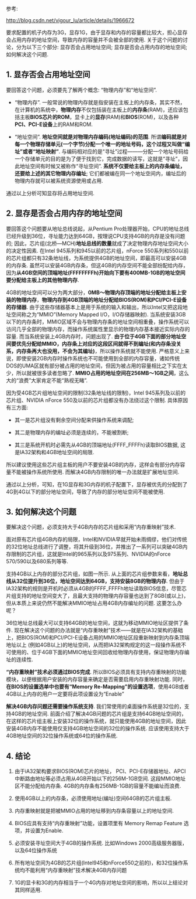 参考: 

http://blog.csdn.net/vigour_lu/article/details/1966672

要求配置的机子内存为3G，显存1G，由于显存和内存的容量都比较大，担心显存会占用内存的地址空间，导致内存的容量并不会被全部的使用. 关于这个问题的讨论，分为以下三个部分: 显存否会占用地址空间; 显存是否会占用内存的地址空间; 如何解决这个问题. 

## 1. 显存否会占用地址空间

要回答这个问题，必须要先了解两个概念: “物理内存”和“地址空间”. 

- “物理内存”. 一般常说的物理内存就是指安装在主板上的内存条，其实不然，在计算机的系统中，**物理内存**不仅包括装在主板上的**内存条**(RAM)，还应该包括主板**BIOS芯片的ROM**，显卡上的**显存**(RAM)和**BIOS**(ROM)，以及各种**PCI、PCI-E设备**上的RAM和ROM. 

- “地址空间”. **地址空间就是对物理内存编码(地址编码)的范围**. 所谓**编码就是对每一个物理存储单元(一个字节)分配一个唯一的地址号码，这个过程又叫做“编址”或者“地址映射”**. 与编码相对应的是“寻址”过程———分配一个地址号码给一个存储单元的目的是为了便于找到它，完成数据的读写，这就是“寻址”，因此地址空间有时候又被称作“寻址空间”. **系统不仅要给主板上的内存条编址，还要给上述的其它物理内存编址**; 它们都被编在同一个地址空间内，编址后的物理内存就可以被系统资源使用或占用. 

通过以上分析可知显存将占用地址空间. 

## 2. 显存是否会占用内存的地址空间

要回答这个问题要从地址总线说起，从Pentium Pro处理器开始，CPU的地址总线已经升级到36位，寻址能力达到64GB，按理说CPU支持4GB的内存是没有问题的; 因此，芯片组(北桥—MCH)**地址总线的数量**就成了决定物理内存地址空间大小的决定性因素. 在Intel 945系列和945以前的芯片组，nForce 550系列和550以前的芯片组都只有32条地址线，为系统提供4GB的地址空间，即最高可以安装4GB的内存条. 虽然可以安装4GB内存条，但这4GB的内存空间不能全部纷配给内存，因为**从4GB空间的顶端地址(FFFFFFFFh)开始向下要有400MB-1GB的地址空间要分配给主板上的其他物理内存**. 

4GB的地址空间可以分为两大部分，**0MB～物理内存顶端的地址分配给主板上安装的物理内存**，**物理内存到4GB顶端的地址分配给BIOS(ROM)和PCI/PCI-E设备的存储器**. 由于这些存储器基本上是用于系统的输入和输出，所以Intel又把这段地址空间称之为“MMIO”(Memory Mapped I/O，I/O存储器映射). 当系统安装3GB以下的内存条时，MMIO区域不会与物理内存条的地址空间相重叠，操作系统可以访问几乎全部的物理内存，而操作系统属性里显示的物理内存基本接近实际内存的容量. 而当系统安装上4GB内存时，问题出现了. **由于位于4GB下面的部分地址空间要优先分配给MMIO，内存条上对应的这段区间就得不到编址(和内存条没关系，内存条再大也没用，不会为其编址)**，所以操作系统就不能使用. 严格意义上来说，即使安装2GB内存时操作系统也不可能使用到全部的内存容量，诸如传统DOS的UMA区就有部分被占用的地址空间，但因为被占用的容量相比之下实在太少，所以就被很多读者忽略了. **MMIO占用的地址空间在256MB～1GB之间**，这么大的“浪费”大家肯定不能“熟视无睹”. 

因为受4GB芯片组地址空间的限制(32条地址线的限制)，Intel 945系列及以前的芯片组、NVIDIA nForce 550及以前的芯片组都没有办法绕过这个限制. 具体原因有三方面: 

- 其一是芯片组没有剩余空间分配来供操作系统来调配; 

- 其二是物理内存的编址必须是连续的，不能被割断; 

- 其三是系统开机时必需先从4GB的顶端地址(FFFF_FFFFh)读取BIOS数据, 这是IA32架构和4GB地址空间的局限.  

所以建议使用这些芯片组主板的用户不要安装4GB的内存，这样会有部分内存容量不能被操作系统所使用. 而解决4GB内存限制的唯一办法就是扩展地址空间. 

通过以上分析，可知，在1G显存和3G内存的机子配置下，显存被优先的分配到了4G到4G以下的部分地址空间，导致了内存的部分地址空间不能被使用. 

## 3. 如何解决这个问题

要解决这个问题，必须支持大于4GB内存的芯片组和采用“内存重映射”技术. 

面对原有芯片组4GB内存的局限，Intel和NVIDIA早就开始未雨绸缪，他们对传统的32位地址总线进行了调整，将其升级到36位，并推出了一系列可以突破4GB内存限制的芯片组，这就是Intel的965系列以及975系列、NVIDIA的nForce 570/590以及680系列等等. 
    
支持4GB以上内存的部分芯片组，如图一所示.  从上面的芯片组参数来看，**地址总线从32位提升到36位，地址空间达到64GB，支持安装8GB的物理内存**. 但由于IA32架构的规则是开机时必须从4GB的FFFF_FFFFh地址读取BIOS信息，尽管芯片组支持的地址空间变大了，且最大支持的物理内存容量也达到了8GB(或以上)，但从本质上来说仍然不能解决MMIO地址占用4GB内存编址的问题. 这要怎么办呢？ 

36位地址总线最大可以支持64GB的地址空间，这就为移动MMIO地址区提供了条件. 现在解决这个问题的办法就是“内存重映射”技术——就是在IA32架构的基础上，把BIOS(ROM)和PCI/PCI-E设备占用的MMIO地址区段重新映射到内存条顶端地址以上 (例如4GB以上)的地址空间，从而把IA32架构规定的这一段操作系统不可使用的、位于4GB下面的MMIO地址空间回收给物理内存使用，保证物理内存编址的连续性. 

**“内存重映射”技术必须通过BIOS完成**. 所以BIOS必须具有支持内存重映射的功能模块，以便根据用户安装的内存容量来确定是否需要启用内存重映射功能. 同时，**在BIOS的设置选单中也要有“Memory Re-Mapping”的设置选项**，使用4GB或者4GB以上内存的用户一定要将此项设置设为“Enable”

**解决4GB内存问题还需要操作系统支持**. 我们常使用的桌面操作系统是32位的，支持4GB的地址空间. 前面介绍了解决4GB问题的芯片组是支持64GB地址空间的，在这样的芯片组主板上安装32位的操作系统，就只能使用4GB的地址空间，因此安装4GB内存不能使用仅支持4GB地址空间的32位的操作系统. 应该使用支持大于4GB地址空间的32位操作系统或64位的操作系统. 

## 4. 结论

1. 由于iA32架构要求BIOS(ROM)芯片的地址， PCI、PCI-E存储器地址、APCI中断路由地址等必须占用从4GB开始以下的256M-1GB空间. 这段MMIO地址区不能分配给内存条. 4GB的内存条有256MB-1GB的容量不能编址而浪费.  

2. 使用4GB以上的内存条，必须使用地址(编址)空间64GB的芯片组主板.   

3. 内存重映射就是把被MMIO占用的地址移到内存条容量以上的地址空间.  

4. BIOS应具有支持“内存重映射”功能，设置项里有 Memory Remap Feature 选项，并设置为Enable.  

5. 必须安装寻址空间大于4GB的操作系统. 比如Windows 2000高级服务器版，以及64位操作系统 

6. 所有地址空间为4GB的芯片组(Intel945和nForce550之前的)，和32位操作系统均不能利用“内存重映射”技术解决4GB内存问题

7. 1G的显卡和3G的内存相当于一个4G内存对地址空间的影响，所以以上结论对其同样适用. 